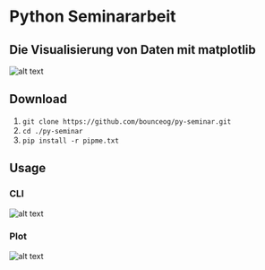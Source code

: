 # Python Seminararbeit
## Die Visualisierung von Daten mit matplotlib

![alt text](https://media2.giphy.com/media/xT8qBsOjMOcdeGJIU8/giphy.gif?cid=ecf05e47ndy1aw9peaqatp62gyehoo6qrrwnrdd0rgin1x4n&rid=giphy.gif "Meme")

## Download

1. `git clone https://github.com/bounceog/py-seminar.git`
2. `cd ./py-seminar`
3. `pip install -r pipme.txt`

## Usage

### CLI
![alt text](https://cdn.discordapp.com/attachments/571411140391862309/789119699530809394/seminar.gif "CLI")

### Plot
![alt text](https://cdn.discordapp.com/attachments/571411140391862309/789121364282966026/seminar2.gif "Plot")
